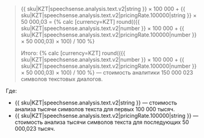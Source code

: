 > {{ sku|KZT|speechsense.analysis.text.v2|string }} × 100 000 + {{ sku|KZT|speechsense.analysis.text.v2|pricingRate.100000|string }} × 50 000,03 = {% calc [currency=KZT] round(({{ sku|KZT|speechsense.analysis.text.v2|number }} × 100 000 + {{ sku|KZT|speechsense.analysis.text.v2|pricingRate.100000|number }} × 50 000,03) × 100) / 100 %}
>
> Итого: {% calc [currency=KZT] round(({{ sku|KZT|speechsense.analysis.text.v2|number }} × 100 000 + {{ sku|KZT|speechsense.analysis.text.v2|pricingRate.100000|number }} × 50 000,03) × 100) / 100 %} — стоимость аналитики 150 000 023 символов текстовых диалогов.

Где:
* {{ sku|KZT|speechsense.analysis.text.v2|string }} — стоимость анализа тысячи символов текста для первых 100 000 тысяч.
* {{ sku|KZT|speechsense.analysis.text.v2|pricingRate.100000|string }} — стоимость анализа тысячи символов текста для последующих 50 000,023 тысяч.